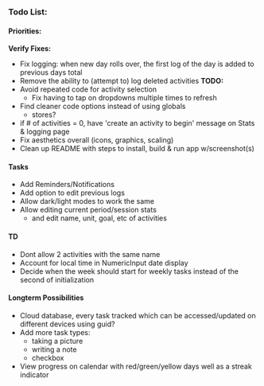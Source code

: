 ### Todo List:
#### Priorities:
**Verify Fixes:**
- Fix logging: when new day rolls over, the first log of the day is added to previous days total
- Remove the ability to (attempt to) log deleted activities
**TODO:**
- Avoid repeated code for activity selection
  - Fix having to tap on dropdowns multiple times to refresh
- Find cleaner code options instead of using globals
  - stores?
- if # of activities = 0, have 'create an activity to begin' message on Stats & logging page
- Fix aesthetics overall (icons, graphics, scaling)
- Clean up README with steps to install, build & run app w/screenshot(s)

#### Tasks
- Add Reminders/Notifications
- Add option to edit previous logs
- Allow dark/light modes to work the same
- Allow editing current period/session stats
  - and edit name, unit, goal, etc of activities

#### TD
- Dont allow 2 activities with the same name
- Account for local time in NumericInput date display
- Decide when the week should start for weekly tasks instead of the second of initialization

#### Longterm Possibilities
- Cloud database, every task tracked which can be accessed/updated on different devices using guid?
- Add more task types:
  - taking a picture
  - writing a note
  - checkbox 
- View progress on calendar with red/green/yellow days well as a streak indicator
